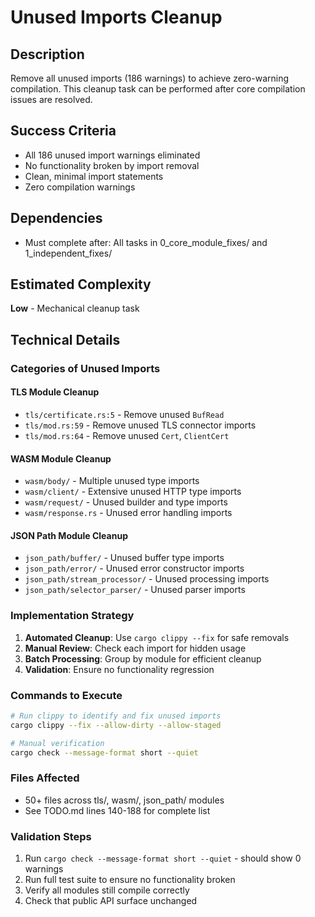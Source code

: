 # Unused Imports Cleanup

## Description
Remove all unused imports (186 warnings) to achieve zero-warning compilation. This cleanup task can be performed after core compilation issues are resolved.

## Success Criteria
- All 186 unused import warnings eliminated
- No functionality broken by import removal
- Clean, minimal import statements
- Zero compilation warnings

## Dependencies
- Must complete after: All tasks in 0_core_module_fixes/ and 1_independent_fixes/

## Estimated Complexity
**Low** - Mechanical cleanup task

## Technical Details

### Categories of Unused Imports

#### TLS Module Cleanup
- `tls/certificate.rs:5` - Remove unused `BufRead`
- `tls/mod.rs:59` - Remove unused TLS connector imports
- `tls/mod.rs:64` - Remove unused `Cert`, `ClientCert`

#### WASM Module Cleanup  
- `wasm/body/` - Multiple unused type imports
- `wasm/client/` - Extensive unused HTTP type imports
- `wasm/request/` - Unused builder and type imports
- `wasm/response.rs` - Unused error handling imports

#### JSON Path Module Cleanup
- `json_path/buffer/` - Unused buffer type imports
- `json_path/error/` - Unused error constructor imports  
- `json_path/stream_processor/` - Unused processing imports
- `json_path/selector_parser/` - Unused parser imports

### Implementation Strategy
1. **Automated Cleanup**: Use `cargo clippy --fix` for safe removals
2. **Manual Review**: Check each import for hidden usage
3. **Batch Processing**: Group by module for efficient cleanup
4. **Validation**: Ensure no functionality regression

### Commands to Execute
```bash
# Run clippy to identify and fix unused imports
cargo clippy --fix --allow-dirty --allow-staged

# Manual verification
cargo check --message-format short --quiet
```

### Files Affected
- 50+ files across tls/, wasm/, json_path/ modules
- See TODO.md lines 140-188 for complete list

### Validation Steps
1. Run `cargo check --message-format short --quiet` - should show 0 warnings
2. Run full test suite to ensure no functionality broken
3. Verify all modules still compile correctly
4. Check that public API surface unchanged